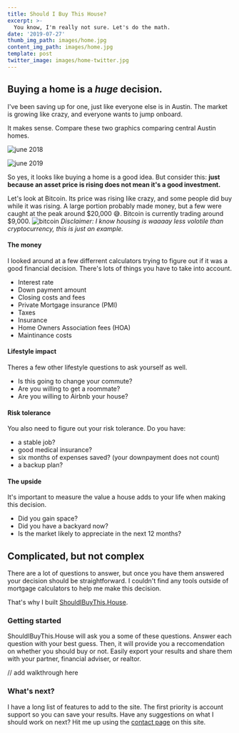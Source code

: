 ```yaml
---
title: Should I Buy This House?
excerpt: >-
  You know, I'm really not sure. Let's do the math.
date: '2019-07-27'
thumb_img_path: images/home.jpg
content_img_path: images/home.jpg
template: post
twitter_image: images/home-twitter.jpg
---
```


## Buying a home is a _huge_ decision.

I've been saving up for one, just like everyone else is in Austin. The market is growing like crazy, and everyone wants to jump onboard. 

It makes sense. Compare these two graphics comparing central Austin homes.

![june 2018](/images/COA-June-2018.jpg)

![june 2019](/images/COA-June-2019.jpg)

So yes, it looks like buying a home is a good idea. But consider this: **just because an asset price is rising does not mean it's a good investment.**

Let's look at Bitcoin. Its price was rising like crazy, and some people did buy while it was rising. A large portion probably made money, but a few were caught at the peak around $20,000 😅. Bitcoin is currently trading around $9,000.
![bitcoin](/images/bitcoin-price-clean.png)
_Disclaimer: I know housing is waaaay less volotile than cryptocurrency, this is just an example._

#### The money
I looked around at a few differrent calculators trying to figure out if it was a good financial decision. There's lots of things you have to take into account.

- Interest rate
- Down payment amount
- Closing costs and fees
- Private Mortgage insurance (PMI)
- Taxes
- Insurance
- Home Owners Association fees (HOA)
- Maintinance costs

#### Lifestyle impact
Theres a few other lifestyle questions to ask yourself as well.
- Is this going to change your commute?
- Are you willing to get a roommate?
- Are you willing to Airbnb your house?

#### Risk tolerance
You also need to figure out your risk tolerance. Do you have: 
- a stable job?
- good medical insurance?
- six months of expenses saved? (your downpayment does not count)
- a backup plan?

#### The upside
It's important to measure the value a house adds to your life when making this decision. 
- Did you gain space?
- Did you have a backyard now?
- Is the market likely to appreciate in the next 12 months?

## Complicated, but not complex
There are a lot of questions to answer, but once you have them answered your decision should be straightforward. I couldn't find any tools outside of mortgage calculators to help me make this decision.

That's why I built [ShouldIBuyThis.House](https://ShouldIBuyThis.House).

### Getting started
ShouldIBuyThis.House will ask you a some of these questions. Answer each question with your best guess. Then, it will provide you a reccomendation on whether you should buy or not. Easily export your results and share them with your partner, financial adviser, or realtor. 

// add walkthrough here

### What's next?
I have a long list of features to add to the site. The first priority is account support so you can save your results. Have any suggestions on what I should work on next? Hit me up using the [contact page](/contact) on this site.